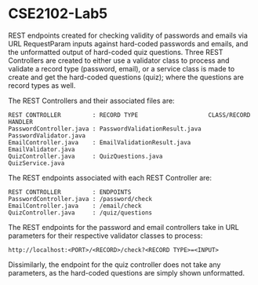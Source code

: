 # CSE2102-Lab5
REST endpoints created for checking validity of passwords and emails via URL RequestParam inputs against hard-coded passwords and emails, and the unformatted output of hard-coded quiz questions.
Three REST Controllers are created to either use a validator class to process and validate a record type (password, email), or a service class is made to create and get the hard-coded  questions (quiz); where the questions are record types as well.

The REST Controllers and their associated files are:

    REST CONTROLLER         : RECORD TYPE                    CLASS/RECORD HANDLER
    PasswordController.java : PasswordValidationResult.java  PasswordValidator.java
    EmailController.java    : EmailValidationResult.java     EmailValidator.java
    QuizController.java     : QuizQuestions.java             QuizService.java

The REST endpoints associated with each REST Controller are:

    REST CONTROLLER         : ENDPOINTS
    PasswordController.java : /password/check
    EmailController.java    : /email/check
    QuizController.java     : /quiz/questions

The REST endpoints for the password and email controllers take in URL parameters for their respective validator classes to process:

    http://localhost:<PORT>/<RECORD>/check?<RECORD TYPE>=<INPUT>

Dissimilarly, the endpoint for the quiz controller does not take any parameters, as the hard-coded questions are simply shown unformatted.
